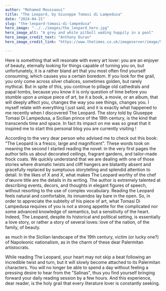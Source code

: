 ```yaml
---
author: "Mohamed Moussaoui"
title: "The Leopard, by Giuseppe Tomasi di Lampedusa"
date: "2024-04-21"
slug: "the-leopard-tomasi-di-lampedusa"
hero_image: "../../images/the_leopard_hero.jpg"
hero_image_alt: "A grey and white pitbull wading happily in a pool"
hero_image_credit_text: "Anthony Duran"
hero_image_credit_link: "https://www.thetimes.co.uk/imageserver/image/%2Fmethode%2Ftimes%2Fprod%2Fweb%2Fbin%2Fe9cef700-e54f-11eb-afdb-c7b01afbcfc5.jpg?crop=2520%2C1680%2C0%2C0"

---
```

Here is something that will resonate with every art lover: you are an enjoyer of beauty, eternally looking for things capable of turning you on, but unfortunately, it is a rather bland art that you  most often find yourself consuming, which causes you a certain boredom. If you look for the grail, you only come across silver chalices, sometimes golden, but rarely mythical. But in spite of this, you continue to pillage old cathedrals and papal tombs, because you know it is only question of time before you stumble upon a unique piece of art, be it a book, a movie, or an album, that will deeply affect you, changes the way you see things, changes you. 
I myself relate with everything I just said, and it is exactly what happened to me recently when I discovered The Leopard. The story told by Giuseppe Tomasi Di Lampedusa, a Sicilian prince of the 19th century, is the kind that transcends time and space. In fact its impact on me was so great that it inspired me to start this personal blog you are currently visiting !

According to the very dear person who advised me to check out this book: "The Leopard is a fresco, large and magnificent". These words took on meaning the second I started reading the novel: in the very first pages the author tells us about decorated ceilings, fragrant gardens, and tailor-made frock coats. We quickly understand that we are dealing with one of those stories where dramatic twists and cliff hangers are blatantly absent and gracefully replaced by sumptuous storytelling and splendid attention to detail. In the likes of X and X, what makes The Leopard worthy of the chef d'œuvre title are the details in its writing. The author is extremely talented at describing events, decors, and thoughts in elegant figures of speech, without resorting to the use of complex vocabulary. Reading the Leopard feels natural and comfortable, its innuendos lay bare in the open. So, in order to appreciate the subtelty of his piece of art, what Tomasi Di Lampedusa requires of you is not a strong appetite for the complicated nor some advanced knowledge of semantics, but a sensitivity of the heart. Indeed, The Leopard, despite its historical and political setting, is essentially a love story, or rather a story of several loves: love of the nation, of the family, of beauty.

  as much in the Sicilian landscape of the 19th century, victim (or lucky one?) of Napoleonic nationalism, as in the charm of these dear Palermitan artistocrats.

While reading The Leopard, your heart may not skip a beat following an incredible twist and turn, but it will slowly become attached to its Palermitan characters. You will no longer be able to spend a day without feeling a pressing desire to hear from the "Salinas", thus you find yourself bringing forward your daily reading session by a few hours. And this experience, dear reader, is the holy grail that every literature lover is constantly seeking.
